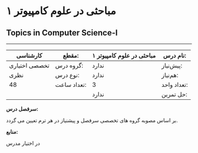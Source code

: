 # مباحثی در علوم کامپیوتر ۱
## Topics in Computer Science-I
_______________________________________________________________________________
| کارشناسی      | مقطع:       | مباحثی در علوم کامپیوتر ۱ | نام درس:    |
| ------------- | ----------- | ------------------------- | ----------- |
| تخصصی اختیاری | گروه درس:   | ندارد                     | پیش‌نیاز:   |
| نظری          | نوع درس:    | ندارد                     | هم‌نیاز:    |
| 48            | تعداد ساعت: | 3                         | تعداد واحد: |
|               |             |  ندارد                    | حل تمرین:   |

**سرفصل درس:**

بر اساس مصوبه گروه های تخصصی سرفصل و پیشنیاز در هر ترم تعیین می گردد.

**منابع:**

در اختیار مدرس
